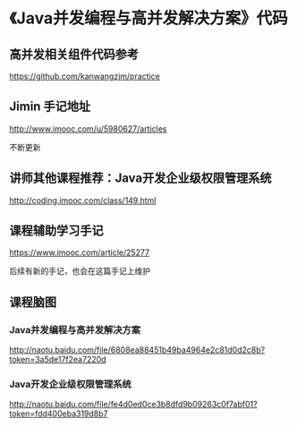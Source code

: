 # 《Java并发编程与高并发解决方案》代码

## 高并发相关组件代码参考

https://github.com/kanwangzjm/practice


## Jimin 手记地址

http://www.imooc.com/u/5980627/articles

不断更新

## 讲师其他课程推荐：Java开发企业级权限管理系统

http://coding.imooc.com/class/149.html

## 课程辅助学习手记

https://www.imooc.com/article/25277

后续有新的手记，也会在这篇手记上维护

## 课程脑图

### Java并发编程与高并发解决方案
http://naotu.baidu.com/file/6808ea88451b49ba4964e2c81d0d2c8b?token=3a5de17f2ea7220d

### Java开发企业级权限管理系统
http://naotu.baidu.com/file/fe4d0ed0ce3b8dfd9b09263c0f7abf01?token=fdd400eba319d8b7

